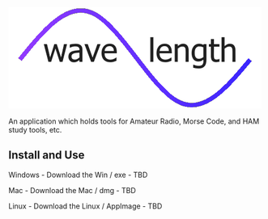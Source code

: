![Wavelength Logo](https://raw.githubusercontent.com/schwillind/wavelength/master/app/public/images/logo.png)

An application which holds tools for Amateur Radio, Morse Code, and HAM study tools, etc.

## Install and Use

Windows - Download the Win / exe - TBD

Mac - Download the Mac / dmg - TBD

Linux - Download the Linux / AppImage - TBD
